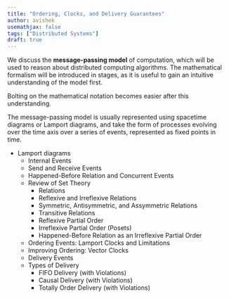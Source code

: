 ```yaml
---
title: "Ordering, Clocks, and Delivery Guarantees"
author: avishek
usemathjax: false
tags: ["Distributed Systems"]
draft: true
---
```


We discuss the **message-passing model** of computation, which will be used to reason about distributed computing algorithms. The mathematical formalism will be introduced in stages, as it is useful to gain an intuitive understanding of the model first.

Bolting on the mathematical notation becomes easier after this understanding.

The message-passing model is usually represented using spacetime diagrams or Lamport diagrams, and take the form of processes evolving over the time axis over a series of events, represented as fixed points in time.

- Lamport diagrams
  - Internal Events
  - Send and Receive Events
  - Happened-Before Relation and Concurrent Events
  - Review of Set Theory
    - Relations
    - Reflexive and Irreflexive Relations
    - Symmetric, Antisymmetric, and Assymmetric Relations
    - Transitive Relations
    - Reflexive Partial Order
    - Irreflexive Partial Order (Posets)
    - Happened-Before Relation as an Irreflexive Partial Order
  - Ordering Events: Lamport Clocks and Limitations
  - Improving Ordering: Vector Clocks
  - Delivery Events
  - Types of Delivery
    - FIFO Delivery (with Violations)
    - Causal Delivery (with Violations)
    - Totally Order Delivery (with Violations)
